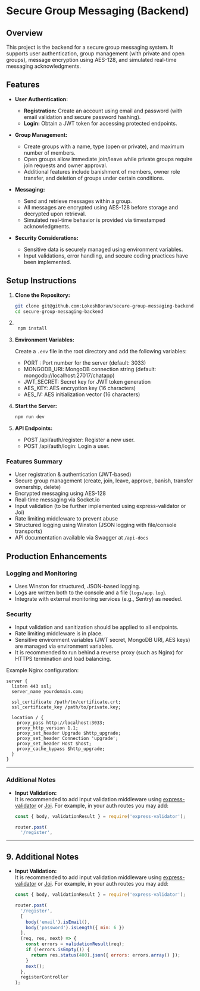 # Secure Group Messaging (Backend)

## Overview

This project is the backend for a secure group messaging system. It supports user authentication, group management (with private and open groups), message encryption using AES-128, and simulated real-time messaging acknowledgments.

## Features

- **User Authentication:**  
  - **Registration:** Create an account using email and password (with email validation and secure password hashing).  
  - **Login:** Obtain a JWT token for accessing protected endpoints.

- **Group Management:**  
  - Create groups with a name, type (open or private), and maximum number of members.  
  - Open groups allow immediate join/leave while private groups require join requests and owner approval.  
  - Additional features include banishment of members, owner role transfer, and deletion of groups under certain conditions.

- **Messaging:**  
  - Send and retrieve messages within a group.  
  - All messages are encrypted using AES-128 before storage and decrypted upon retrieval.  
  - Simulated real-time behavior is provided via timestamped acknowledgments.

- **Security Considerations:**  
  - Sensitive data is securely managed using environment variables.  
  - Input validations, error handling, and secure coding practices have been implemented.

## Setup Instructions

1. **Clone the Repository:**

   ```bash
   git clone git@github.com:LokeshBoran/secure-group-messaging-backend.git
   cd secure-group-messaging-backend

2. ```bash

    npm install
3. **Environment Variables:**

   Create a `.env` file in the root directory and add the following variables:
    - PORT : Port number for the server (default: 3033)
    - MONGODB_URI: MongoDB connection string (default: mongodb://localhost:27017/chatapp)
    - JWT_SECRET: Secret key for JWT token generation
    - AES_KEY: AES encryption key (16 characters)
    - AES_IV: AES initialization vector (16 characters)

4. **Start the Server:**

   ```bash
   npm run dev
5. **API Endpoints:**

   - POST /api/auth/register: Register a new user.
   - POST /api/auth/login: Login a user.

### Features Summary

- User registration & authentication (JWT-based)
- Secure group management (create, join, leave, approve, banish, transfer ownership, delete)
- Encrypted messaging using AES-128
- Real-time messaging via Socket.io
- Input validation (to be further implemented using express-validator or Joi)
- Rate limiting middleware to prevent abuse
- Structured logging using Winston (JSON logging with file/console transports)
- API documentation available via Swagger at `/api-docs`

## Production Enhancements

### Logging and Monitoring

- Uses Winston for structured, JSON-based logging.
- Logs are written both to the console and a file (`logs/app.log`).
- Integrate with external monitoring services (e.g., Sentry) as needed.

### Security

- Input validation and sanitization should be applied to all endpoints.
- Rate limiting middleware is in place.
- Sensitive environment variables (JWT secret, MongoDB URI, AES keys) are managed via environment variables.
- It is recommended to run behind a reverse proxy (such as Nginx) for HTTPS termination and load balancing.

Example Nginx configuration:

```nginx
server {
  listen 443 ssl;
  server_name yourdomain.com;

  ssl_certificate /path/to/certificate.crt;
  ssl_certificate_key /path/to/private.key;

  location / {
    proxy_pass http://localhost:3033;
    proxy_http_version 1.1;
    proxy_set_header Upgrade $http_upgrade;
    proxy_set_header Connection 'upgrade';
    proxy_set_header Host $host;
    proxy_cache_bypass $http_upgrade;
  }
}
```

---

### Additional Notes

- **Input Validation:**  
  It is recommended to add input validation middleware using [express-validator](https://express-validator.github.io/docs/) or [Joi](https://joi.dev/). For example, in your auth routes you may add:

  ```js
  const { body, validationResult } = require('express-validator');
  
  router.post(
    '/register',

---

## 9. Additional Notes

- **Input Validation:**  
  It is recommended to add input validation middleware using [express-validator](https://express-validator.github.io/docs/) or [Joi](https://joi.dev/). For example, in your auth routes you may add:

  ```js
  const { body, validationResult } = require('express-validator');
  
  router.post(
    '/register',
    [
      body('email').isEmail(),
      body('password').isLength({ min: 6 })
    ],
    (req, res, next) => {
      const errors = validationResult(req);
      if (!errors.isEmpty()) {
        return res.status(400).json({ errors: errors.array() });
      }
      next();
    },
    registerController
  );
  ```
